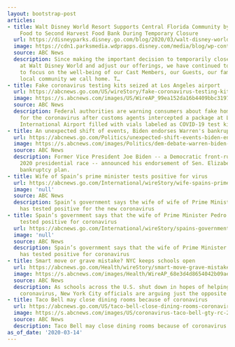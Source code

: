 ```yaml
---
layout: bootstrap-post
articles:
- title: Walt Disney World Resort Supports Central Florida Community by Donating Excess
    Food to Second Harvest Food Bank During Temporary Closure
  url: https://disneyparks.disney.go.com/blog/2020/03/walt-disney-world-resort-supports-central-florida-community-by-donating-excess-food-to-second-harvest-food-bank-during-temporary-closure/
  image: https://cdn1.parksmedia.wdprapps.disney.com/media/blog/wp-content/uploads/2020/03/DSC05481_1280.jpg
  source: ABC News
  description: Since making the important decision to temporarily close theme parks
    at Walt Disney World and adjust our offerings, we have continued to take time
    to focus on the well-being of our Cast Members, our Guests, our families and the
    local community we call home. T…
- title: Fake coronavirus testing kits seized at Los Angeles airport
  url: https://abcnews.go.com/US/wireStory/fake-coronavirus-testing-kits-seized-los-angeles-airport-69601035
  image: https://s.abcnews.com/images/US/WireAP_99ea152da16b4409bbc3197ae0384eb6_16x9_992.jpg
  source: ABC News
  description: Federal authorities are warning consumers about fake home-testing kits
    for the coronavirus after customs agents intercepted a package at Los Angeles
    International Airport filled with vials labeled as COVID-19 test kits
- title: An unexpected shift of events, Biden endorses Warren's bankruptcy plan
  url: https://abcnews.go.com/Politics/unexpected-shift-events-biden-endorses-warrens-bankruptcy-plan/story?id=69599659
  image: https://s.abcnews.com/images/Politics/dem-debate-warren-biden-gty-rc-200314_hpMain_16x9_992.jpg
  source: ABC News
  description: Former Vice President Joe Biden -- a Democratic front-runner in the
    2020 presidential race -- announced his endorsement of Sen. Elizabeth Warren’s
    bankruptcy plan.
- title: Wife of Spain’s prime minister tests positive for virus
  url: https://abcnews.go.com/International/wireStory/wife-spains-prime-minister-tests-positive-virus-69600935
  image: 'null'
  source: ABC News
  description: Spain’s government says the wife of wife of Prime Minister Pedro Sánchez
    has tested positive for the new coronavirus
- title: Spain’s government says that the wife of Prime Minister Pedro Sánchez has
    tested positive for coronavirus
  url: https://abcnews.go.com/International/wireStory/spains-government-wife-prime-minister-pedro-snchez-tested-69600932
  image: 'null'
  source: ABC News
  description: Spain’s government says that the wife of Prime Minister Pedro Sánchez
    has tested positive for coronavirus
- title: Smart move or grave mistake? NYC keeps schools open
  url: https://abcnews.go.com/Health/wireStory/smart-move-grave-mistake-nyc-schools-open-69600929
  image: https://s.abcnews.com/images/Health/WireAP_68e3d4d8654042b09ae9ed1f836f027e_16x9_992.jpg
  source: ABC News
  description: As schools across the U.S. shut down in hopes of helping to fight the
    coronavirus, New York City officials are arguing just the opposite
- title: Taco Bell may close dining rooms because of coronavirus
  url: https://abcnews.go.com/US/taco-bell-close-dining-rooms-coronavirus/story?id=69600439
  image: https://s.abcnews.com/images/US/coronavirus-taco-bell-gty-rc-200314_hpMain_16x9_992.jpg
  source: ABC News
  description: Taco Bell may close dining rooms because of coronavirus go.com
as_of_date: '2020-03-14'
---
```


